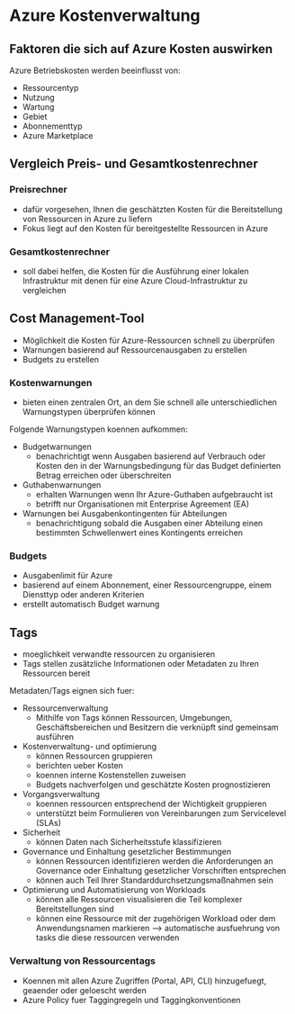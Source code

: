 # Azure Kostenverwaltung

## Faktoren die sich auf Azure Kosten auswirken

Azure Betriebskosten werden beeinflusst von: 

- Ressourcentyp
- Nutzung
- Wartung
- Gebiet
- Abonnementtyp
- Azure Marketplace

## Vergleich Preis- und Gesamtkostenrechner

### Preisrechner

- dafür vorgesehen, Ihnen die geschätzten Kosten für die Bereitstellung von Ressourcen in Azure zu liefern
- Fokus liegt auf den Kosten für bereitgestellte Ressourcen in Azure

### Gesamtkostenrechner

- soll dabei helfen, die Kosten für die Ausführung einer lokalen Infrastruktur mit denen für eine Azure Cloud-Infrastruktur zu vergleichen

## Cost Management-Tool 

- Möglichkeit die Kosten für Azure-Ressourcen schnell zu überprüfen
- Warnungen basierend auf Ressourcenausgaben zu erstellen
- Budgets zu erstellen

### Kostenwarnungen

- bieten einen zentralen Ort, an dem Sie schnell alle unterschiedlichen Warnungstypen überprüfen können

Folgende Warnungstypen koennen aufkommen:

- Budgetwarnungen
	- benachrichtigt wenn Ausgaben basierend auf Verbrauch oder Kosten den in der Warnungsbedingung für das Budget definierten Betrag erreichen oder überschreiten
- Guthabenwarnungen
	- erhalten Warnungen wenn Ihr Azure-Guthaben aufgebraucht ist
	- betrifft nur Organisationen mit Enterprise Agreement (EA)
- Warnungen bei Ausgabenkontingenten für Abteilungen
	- benachrichtigung sobald die Ausgaben einer Abteilung einen bestimmten Schwellenwert eines Kontingents erreichen

### Budgets

- Ausgabenlimit für Azure
- basierend auf einem Abonnement, einer Ressourcengruppe, einem Diensttyp oder anderen Kriterien
- erstellt automatisch Budget warnung

## Tags

- moeglichkeit verwandte ressourcen zu organisieren
- Tags stellen zusätzliche Informationen oder Metadaten zu Ihren Ressourcen bereit

Metadaten/Tags eignen sich fuer:

- Ressourcenverwaltung
	- Mithilfe von Tags können Ressourcen, Umgebungen, Geschäftsbereichen und Besitzern die verknüpft sind gemeinsam ausführen
- Kostenverwaltung- und optimierung
	- können Ressourcen gruppieren
	- berichten ueber Kosten
	- koennen interne Kostenstellen zuweisen
	- Budgets nachverfolgen und geschätzte Kosten prognostizieren 
- Vorgangsverwaltung
	- koennen ressourcen entsprechend der Wichtigkeit gruppieren
	- unterstützt beim Formulieren von Vereinbarungen zum Servicelevel (SLAs)
- Sicherheit
	- können Daten nach Sicherheitsstufe klassifizieren
- Governance und Einhaltung gesetzlicher Bestimmungen
	- können Ressourcen identifizieren werden die Anforderungen an Governance oder Einhaltung gesetzlicher Vorschriften entsprechen
	- können auch Teil Ihrer Standarddurchsetzungsmaßnahmen sein
- Optimierung und Automatisierung von Workloads
	- können alle Ressourcen visualisieren die Teil komplexer Bereitstellungen sind
	- können eine Ressource mit der zugehörigen Workload oder dem Anwendungsnamen markieren --> automatische ausfuehrung von tasks die diese ressourcen verwenden

### Verwaltung von Ressourcentags

- Koennen mit allen Azure Zugriffen (Portal, API, CLI) hinzugefuegt, geaender oder geloescht werden
- Azure Policy fuer Taggingregeln und Taggingkonventionen
